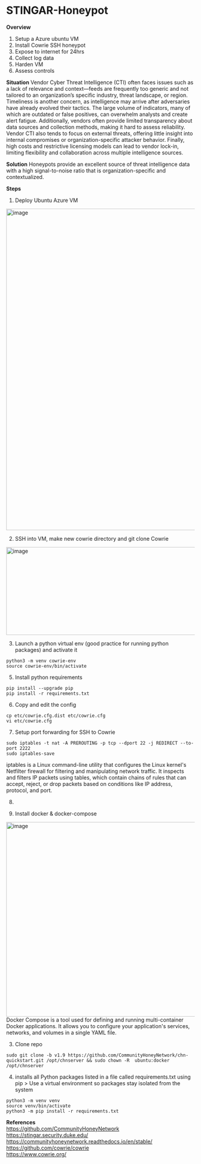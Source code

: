 # STINGAR-Honeypot

**Overview**
1. Setup a Azure ubuntu VM
2. Install Cowrie SSH honeypot
3. Expose to internet for 24hrs
4. Collect log data
5. Harden VM
6. Assess controls

**Situation**
Vendor Cyber Threat Intelligence (CTI) often faces issues such as a lack of relevance and context—feeds are frequently too generic and not tailored to an organization’s specific industry, threat landscape, or region. Timeliness is another concern, as intelligence may arrive after adversaries have already evolved their tactics. The large volume of indicators, many of which are outdated or false positives, can overwhelm analysts and create alert fatigue. Additionally, vendors often provide limited transparency about data sources and collection methods, making it hard to assess reliability. Vendor CTI also tends to focus on external threats, offering little insight into internal compromises or organization-specific attacker behavior. Finally, high costs and restrictive licensing models can lead to vendor lock-in, limiting flexibility and collaboration across multiple intelligence sources.

**Solution**
Honeypots provide an excellent source of threat intelligence data with a high signal-to-noise ratio that is organization-specific and contextualized.

**Steps**
1. Deploy Ubuntu Azure VM  
<img width="1601" height="856" alt="image" src="https://github.com/user-attachments/assets/77fd09d1-ab7f-4ad5-bc56-30b9413604cf" />

2. SSH into VM, make new cowrie directory and git clone Cowrie  
<img width="692" height="234" alt="image" src="https://github.com/user-attachments/assets/3cf68d20-9792-4d29-b037-1cde57858742" />

3. Launch a python virtual env (good practice for running python packages) and activate it
```
python3 -m venv cowrie-env
source cowrie-env/bin/activate
```

5. Install python requirements
```
pip install --upgrade pip
pip install -r requirements.txt
```

6. Copy and edit the config
```
cp etc/cowrie.cfg.dist etc/cowrie.cfg
vi etc/cowrie.cfg
```

7. Setup port forwarding for SSH to Cowrie
```
sudo iptables -t nat -A PREROUTING -p tcp --dport 22 -j REDIRECT --to-port 2222
sudo iptables-save
```
iptables is a Linux command-line utility that configures the Linux kernel's Netfilter firewall for filtering and manipulating network traffic. It inspects and filters IP packets using tables, which contain chains of rules that can accept, reject, or drop packets based on conditions like IP address, protocol, and port.  

8. 









2. Install docker & docker-compose
<img width="678" height="518" alt="image" src="https://github.com/user-attachments/assets/7ec45c8e-578a-4862-bbdf-d195458e8d62" />
Docker Compose is a tool used for defining and running multi-container Docker applications. It allows you to configure your application's services, networks, and volumes in a single YAML file.  

3. Clone repo
```
sudo git clone -b v1.9 https://github.com/CommunityHoneyNetwork/chn-quickstart.git /opt/chnserver && sudo chown -R  ubuntu:docker /opt/chnserver
```

4. installs all Python packages listed in a file called requirements.txt using pip > Use a virtual environment so packages stay isolated from the system
```
python3 -m venv venv
source venv/bin/activate
python3 -m pip install -r requirements.txt
```




**References**  
https://github.com/CommunityHoneyNetwork  
https://stingar.security.duke.edu/  
https://communityhoneynetwork.readthedocs.io/en/stable/  
https://github.com/cowrie/cowrie  
https://www.cowrie.org/  

